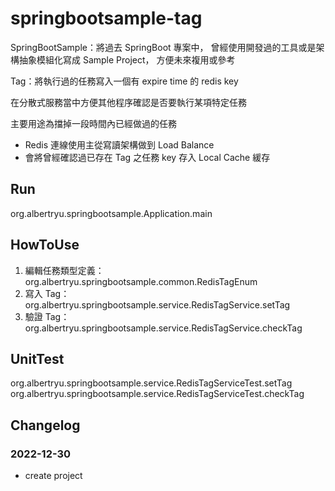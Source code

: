 # springbootsample-tag
SpringBootSample：將過去 SpringBoot 專案中，
曾經使用開發過的工具或是架構抽象模組化寫成 Sample Project，
方便未來複用或參考

Tag：將執行過的任務寫入一個有 expire time 的 redis key

在分散式服務當中方便其他程序確認是否要執行某項特定任務

主要用途為擋掉一段時間內已經做過的任務

* Redis 連線使用主從寫讀架構做到 Load Balance
* 會將曾經確認過已存在 Tag 之任務 key 存入 Local Cache 緩存

## Run
org.albertryu.springbootsample.Application.main

## HowToUse
1. 編輯任務類型定義：
org.albertryu.springbootsample.common.RedisTagEnum
2. 寫入 Tag：
org.albertryu.springbootsample.service.RedisTagService.setTag
3. 驗證 Tag：
org.albertryu.springbootsample.service.RedisTagService.checkTag

## UnitTest
org.albertryu.springbootsample.service.RedisTagServiceTest.setTag
org.albertryu.springbootsample.service.RedisTagServiceTest.checkTag

## Changelog
### 2022-12-30
* create project